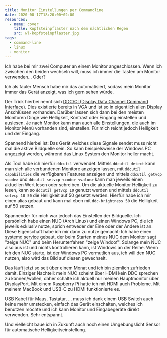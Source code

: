 ```yaml
---
title: Monitor Einstellungen per Commandline
date: 2020-08-17T18:20:00+02:00
resources:
  - name: cover
    title: Kopfsteinpflaster nach dem nächtlichen Regen
    src: wl-kopfsteinpflaster.jpg
tags:
  - command-line
  - linux
  - monitor
---
```

Ich habe bei mir zwei Computer an einem Monitor angeschlossen.
Wenn ich zwischen den beiden wechseln will, muss ich immer die Tasten am Monitor verwenden… Oder?

Ich als fauler Mensch habe mir das automatisiert, sodass mein Monitor immer das Gerät anzeigt, was ich gern sehen würde.
<!--more-->

Der Trick hierbei nennt sich [DDC/CI (Display Data Channel Command Interface)](https://en.wikipedia.org/wiki/Display_Data_Channel).
Dies existierte bereits in VGA und ist so in eigentlich allen Display Anschlüssen vorhanden.
Darüber lassen sich dann bei den meisten Monitoren Dinge wie Helligkeit, Kontrast oder Eingang einstellen und auslesen.
Je nach Monitor kann man auch alle Einstellungen, die auch im Monitor Menü vorhanden sind, einstellen.
Für mich reicht jedoch Helligkeit und der Eingang.

Spannend hierbei ist: Das Gerät welches diese Signale sendet muss nicht mal die aktive Bildquelle sein.
So kann beispielsweise der Windows PC angezeigt werden, während das Linux System den Monitor heller macht.

Als Tool habe ich hierfür `ddcutil` verwendet.
Mittels `ddcutil detect` kann man sich alle verbundenen Monitore anzeigen lassen,
mit `ddcutil capabilities` die verfügbaren Features anzeigen und mittels `ddcutil getvcp <code>` und `ddcutil setvcp <code> <value>` kann man jeweils einen aktuellen Wert lesen oder schreiben.
Um die aktuelle Monitor Helligkeit zu lesen, kann so `ddcutil getvcp 10` genutzt werden und mittels `ddcutil setvcp 10 50` die Helligkeit auf 50 gesetzt werden.
Hierfür habe ich mir einen alias gebaut und kann mal eben mit `ddc-brightness 50` die Helligkeit auf 50 setzen.

Spannender für mich war jedoch das Einstellen der Bildquelle.
Ich persönlich habe einen NUC (Arch Linux) und einen Windows PC, die ich jeweils exklusiv nutze, sprich entweder der Eine oder der Andere ist an.
Diese Eigenschaft habe ich mir dann zu nutze gemacht:
Ich habe einen [systemd service](https://github.com/EdJoPaTo/LinuxScripts/blob/8b741b35a6f6c5584739bf3e27e7eec3ccc2461a/Arch/systemd/nuc-display-switch-windoof.service) gebaut, der beim Starten meines NUC dem Monitor sagt "zeige NUC" und beim Herunterfahren "zeige Windoof".
Solange mein NUC also aus ist und nichts kontrollieren kann, ist Windows an der Reihe.
Wenn ich den NUC starte, ist der Windows PC vermutlich aus, ich will den NUC nutzen, also wird das Bild auf diesen gewechselt.

Das läuft jetzt so seit über einem Monat und ich bin ziemlich zufrieden damit.
Einziger Nachteil: mein NUC scheint über HDMI kein DDC sprechen zu können/wollen, daher schalte ich aktuell nur meinen Hauptmonitor über DisplayPort.
Mit einem Raspberry Pi hatte ich mit HDMI auch Probleme.
Mit meinem MacBook und USB-C zu HDMI funktionierte es.

USB Kabel für Maus, Tastatur, … muss ich dank einem USB Switch auch keine mehr umstecken, einfach das Gerät einschalten, welches ich benutzen möchte und ich kann Monitor und Eingabegeräte direkt verwenden.
Sehr entspannt.

Und vielleicht baue ich in Zukunft auch noch einen Umgebungslicht Sensor für automatische Helligkeitseinstellung.
